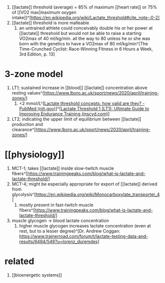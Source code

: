 1. [[lactate]] threshold (average) = 85% of maximum [[heart rate]] or 75% of [[VO2 max|maximum oxygen intake]]^[https://en.wikipedia.org/wiki/Lactate_threshold#cite_note-:0-2]
2. [[lactate]] threshold is more malleable
	1. an untrained athlete could conceivably double his or her power at [[lactate]] threshold but would not be able to raise a starting VO2max of 40 ml/kg/min. all the way to 80 unless he or she was born with the genetics to have a VO2max of 80 ml/kg/min^[The Time-Crunched Cyclist: Race-Winning Fitness in 6 Hours a Week, 3rd Edition, p. 13]

# 3-zone model
1. LT1; sustained increase in [[blood]] [[lactate]] concentration above resting values^[https://www.lboro.ac.uk/sport/news/2020/april/training-zones/]
	1. <2 mmol/L^[[Lactate threshold concepts: how valid are they? - PubMed (nih.gov)](https://pubmed.ncbi.nlm.nih.gov/19453206/)]^[[Lactate Threshold 1 (LT1): Ultimate Guide to Improving Endurance Training (inscyd.com)](https://inscyd.com/article/lactate-threshold-1-lt1-ultimate-guide/)]
2. LT2; indicating the upper limit of equilibrium between [[lactate]] production and clearance^[https://www.lboro.ac.uk/sport/news/2020/april/training-zones/]

# [[physiology]]
1. MCT-1; takes [[lactate]] inside slow-twitch muscle fibers^[https://www.trainingpeaks.com/blog/what-is-lactate-and-lactate-threshold/]
2. MCT-4; might be especially appropriate for export of [[lactate]] derived from glycolysis^[https://en.wikipedia.org/wiki/Monocarboxylate_transporter_4]
	1. mostly present in fast-twitch muscle fibers^[https://www.trainingpeaks.com/blog/what-is-lactate-and-lactate-threshold/]
3. muscle glycogen → blood lactate concentration
	1. higher muscle glycogen increases lactate concentration (even at rest, but to a lesser degree)^[Dr. Andrew Coggan: https://www.trainerroad.com/forum/t/lactate-testing-data-and-results/6484/546?u=lorenz_duremdes]

# related
1. [[bioenergetic systems]]